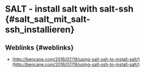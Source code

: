 # SALT - install salt with salt-ssh {#salt_salt_mit_salt-ssh_installieren}

## Weblinks {#weblinks}

* [http://bencane.com/2016/07/19/using-salt-ssh-to-install-salt/](http://bencane.com/2016/07/19/using-salt-ssh-to-install-salt/)

  




